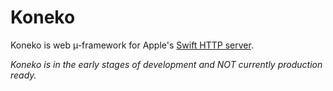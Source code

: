 # Koneko

Koneko is web µ-framework for Apple's [Swift HTTP server](https://github.com/swift-server/http).

*Koneko is in the early stages of development and NOT currently production ready.*

